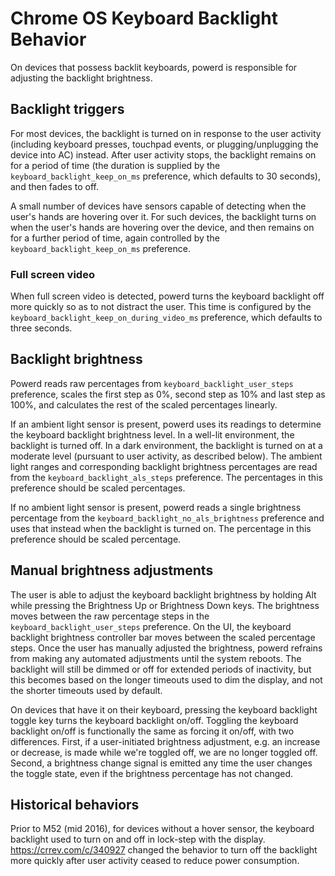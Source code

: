 # Chrome OS Keyboard Backlight Behavior

On devices that possess backlit keyboards, powerd is responsible for adjusting
the backlight brightness.

## Backlight triggers

For most devices, the backlight is turned on in response to the user activity
(including keyboard presses, touchpad events, or plugging/unplugging the device
into AC) instead. After user activity stops, the backlight remains on for
a period of time (the duration is supplied by the
`keyboard_backlight_keep_on_ms` preference, which defaults to 30 seconds), and
then fades to off.

A small number of devices have sensors capable of detecting when the user's
hands are hovering over it. For such devices, the backlight turns on when the
user's hands are hovering over the device, and then remains on for a further
period of time, again controlled by the `keyboard_backlight_keep_on_ms`
preference.

### Full screen video

When full screen video is detected, powerd turns the keyboard backlight off more
quickly so as to not distract the user. This time is configured by the
`keyboard_backlight_keep_on_during_video_ms` preference, which defaults to three
seconds.

## Backlight brightness

Powerd reads raw percentages from `keyboard_backlight_user_steps` preference,
scales the first step as 0%, second step as 10% and last step as 100%, and
calculates the rest of the scaled percentages linearly.

If an ambient light sensor is present, powerd uses its readings to determine the
keyboard backlight brightness level. In a well-lit environment, the backlight is
turned off. In a dark environment, the backlight is turned on at a moderate
level (pursuant to user activity, as described below). The ambient light ranges
and corresponding backlight brightness percentages are read from the
`keyboard_backlight_als_steps` preference. The percentages in this preference
should be scaled percentages.

If no ambient light sensor is present, powerd reads a single brightness
percentage from the `keyboard_backlight_no_als_brightness` preference and uses
that instead when the backlight is turned on. The percentage in this preference
should be scaled percentage.

## Manual brightness adjustments

The user is able to adjust the keyboard backlight brightness by holding Alt
while pressing the Brightness Up or Brightness Down keys. The brightness moves
between the raw percentage steps in the `keyboard_backlight_user_steps`
preference. On the UI, the keyboard backlight brightness controller bar moves
between the scaled percentage steps. Once the user has manually adjusted the
brightness, powerd refrains from making any automated adjustments until the
system reboots. The backlight will still be dimmed or off for extended periods
of inactivity, but this becomes based on the longer timeouts used to dim the
display, and not the shorter timeouts used by default.

On devices that have it on their keyboard, pressing the keyboard backlight
toggle key turns the keyboard backlight on/off. Toggling the keyboard backlight
on/off is functionally the same as forcing it on/off, with two differences.
First, if a user-initiated brightness adjustment, e.g. an increase or decrease,
is made while we're toggled off, we are no longer toggled off.  Second,
a brightness change signal is emitted any time the user changes the toggle
state, even if the brightness percentage has not changed.

## Historical behaviors

Prior to M52 (mid 2016), for devices without a hover sensor, the keyboard
backlight used to turn on and off in lock-step with the display.
https://crrev.com/c/340927 changed the behavior to turn off the backlight more
quickly after user activity ceased to reduce power consumption.
